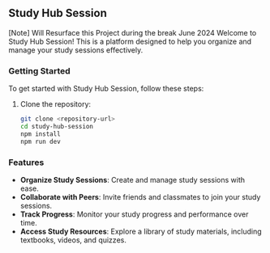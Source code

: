 ## Study Hub Session

[Note] Will Resurface this Project during the break June 2024
Welcome to Study Hub Session! This is a platform designed to help you organize and manage your study sessions effectively.

### Getting Started

To get started with Study Hub Session, follow these steps:

1. Clone the repository:

   ```bash
   git clone <repository-url>
   cd study-hub-session
   npm install
   npm run dev
   ```

### Features

*   **Organize Study Sessions**: Create and manage study sessions with ease.
*   **Collaborate with Peers**: Invite friends and classmates to join your study sessions.
*   **Track Progress**: Monitor your study progress and performance over time.
*   **Access Study Resources**: Explore a library of study materials, including textbooks, videos, and quizzes.

